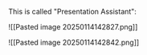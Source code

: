 This is called "Presentation Assistant":

![[Pasted image 20250114142827.png]]

![[Pasted image 20250114142842.png]]